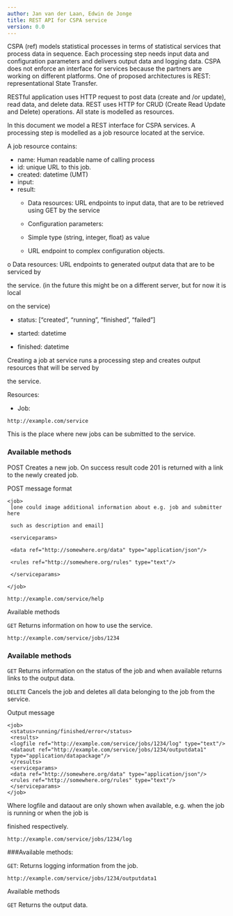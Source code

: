 ```yaml
---
author: Jan van der Laan, Edwin de Jonge
title: REST API for CSPA service
version: 0.0
---
```


CSPA (ref) models statistical processes in terms of statistical services that process data
in sequence. Each processing step needs input data and configuration parameters and delivers 
output data and logging data. CSPA does not enforce an interface for services because the 
partners are working on different platforms. One of proposed architectures is REST: 
representational State Transfer. 

RESTful application uses HTTP request to post data (create and /or update), read data, and 
delete data. REST uses HTTP for CRUD (Create Read Update and Delete) operations. All state is 
modelled as resources.

In this document we model a REST interface for CSPA services.
A processing step is modelled as a job resource located at the service. 

A job resource contains:

- name: Human readable name of calling process
- id: unique URL to this job.
- created: datetime (UMT)
- input:
- result:
	- Data resources: URL endpoints to input data, that are to be retrieved using GET by 
	the service
	- Configuration parameters: 

    - Simple type (string, integer, float) as value

  - URL endpoint to complex configuration objects.

o Data resources: URL endpoints to generated output data that are to be serviced by 

the service. (in the future this might be on a different server, but for now it is local 

on the service)

- status: [“created”, “running”, “finished”, “failed”]

- started: datetime

- finished: datetime


Creating a job at service runs a processing step and creates output resources that will be served by

the service.

Resources:

- Job:

`http://example.com/service`

This is the place where new jobs can be submitted to the service.

### Available methods

POST Creates a new job. On success result code 201 is returned with a link to the newly created job. 

POST message format
```
<job>
 [one could image additional information about e.g. job and submitter here 

 such as description and email]

 <serviceparams>

 <data ref="http://somewhere.org/data" type="application/json"/>

 <rules ref="http://somewhere.org/rules" type="text"/>

 </serviceparams>

</job>
```
 

`http://example.com/service/help`

Available methods

`GET` Returns information on how to use the service. 

`http://example.com/service/jobs/1234`

### Available methods

`GET` Returns information on the status of the job and when available returns links to the output data. 

`DELETE` Cancels the job and deletes all data belonging to the job from the service. 


Output message
```
<job>
 <status>running/finished/error</status>
 <results>
 <logfile ref="http://example.com/service/jobs/1234/log" type="text"/>
 <dataout ref="http://example.com/service/jobs/1234/outputdata1"
 type="application/datapackage"/>
 </results>
 <serviceparams>
 <data ref="http://somewhere.org/data" type="application/json"/>
 <rules ref="http://somewhere.org/rules" type="text"/>
 </serviceparams>
</job> 
```

Where logfile and dataout are only shown when available, e.g. when the job is running or when the job is 

finished respectively.

`http://example.com/service/jobs/1234/log`

###Available methods:

`GET`: Returns logging information from the job. 

`http://example.com/service/jobs/1234/outputdata1`

Available methods

`GET` Returns the output data.
